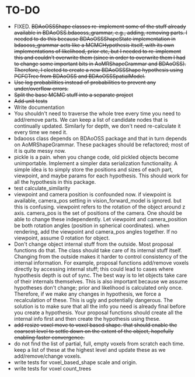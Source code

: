 # TO-DO
- FIXED. ~~BDAoOSSShape classes re-implement some of the stuff already available in BDAoOSS.bdaooss_grammar, e.g., adding, 
removing parts. I needed to do this because BDAoOSSShapeState implementation in bdaooss_grammar acts like a 
MCMCHypothesis itself, with its own implementations of likelihood, prior etc, but I needed to re-implement this and
couldn't overwrite them (since in order to overwrite them I had to change some important bits in AoMRShapeGrammar and 
BDAoOSS). Therefore, I elected to create a new BDAoOSSShape hypothesis using PCFGTree from BDAoOSS and 
BDAoOSSSpatialModel.~~
- ~~Use log probabilities instead of probabilities to prevent any under/overflow errors.~~
- ~~Split the base MCMC stuff into a separate project~~
- ~~Add unit tests~~
- Write documentation
- You shouldn't need to traverse the whole tree every time you need to add/remove parts. We can keep a list of 
candidate nodes that is continually updated. Similarly for depth, we don't need re-calculate it every time we 
need it.
- bdaooss class depends on BDAoOSS package and that in turn depends on AoMRShapeGrammar. These packages should be 
refactored; most of it is quite messy now.
- pickle is a pain. when you change code, old pickled objects become unimportable. Implement a simpler data 
serialization functionality. A simple idea is to simply store the positions and sizes of each part, viewpoint, and
maybe params for each hypothesis. This should work for all the hypothesis in this package.
- test calculate_similarity
- viewpoint and camera position is confounded now. if viewpoint is available, camera_pos setting in 
vision_forward_model is ignored. but this is confusing. viewpoint refers to the rotation of the object around z axis. 
camera_pos is the set of positions of the camera. One should be able to change these independently. Let viewpoint and 
camera_position be both rotation angles (position in spherical coordinates). when rendering, add the viewpoint and
camera_pos angles together. If no viewpoint, assume 0 rotation for object.
- Don't change object internal stuff from the outside. Most proposal functions do that. The class should take care 
of its internal stuff itself. Changing from the outside makes it harder to control consistency of the internal 
information. For example, proposal functions add/remove voxels directly by accessing internal stuff; this could 
lead to cases where hypothesis depth is out of sync. The best way is to let objects take care of their internals
themselves. This is also important because we assume hypotheses don't change; prior and likelihood is calculated
only once. Therefore, if we make any changes in hypothesis, we force a recalculation of these. This is ugly and
potentially dangerous. The solution is to make sure that all the info you need is already final before you create
a hypothesis. Your proposal functions should create all the internal info first and then create the 
hypothesis using these.
- ~~add resize voxel move to voxel based shape. that should enable the coarsest level to settle down on the extent of the
object, hopefully enabling faster convergence.~~
- do not find the list of partial, full, empty voxels from scratch each time. keep a list of these at the highest level 
and update these as we add/remove/change voxels.
- write tests for voxel_based_shape scale and origin.
- write tests for voxel count_trees